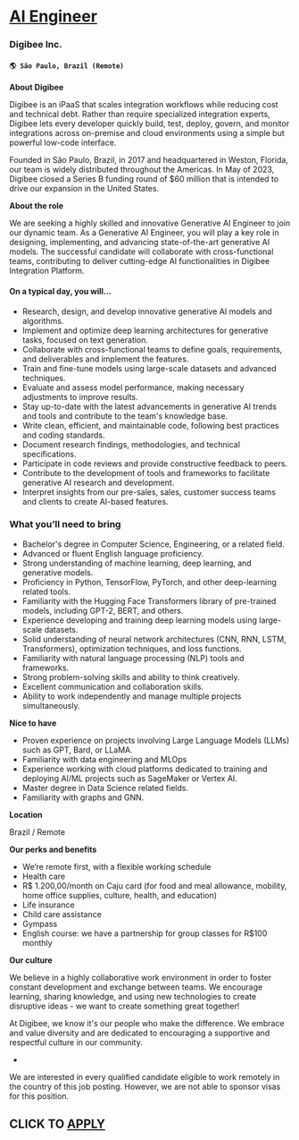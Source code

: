 # [AI Engineer](https://www.remotewlb.com/apply/ai-engineer-130866)  
### Digibee Inc.  
#### `🌎 São Paulo, Brazil (Remote)`  

**About Digibee**

Digibee is an iPaaS that scales integration workflows while reducing cost and technical debt. Rather than require specialized integration experts, Digibee lets every developer quickly build, test, deploy, govern, and monitor integrations across on-premise and cloud environments using a simple but powerful low-code interface.

Founded in São Paulo, Brazil, in 2017 and headquartered in Weston, Florida, our team is widely distributed throughout the Americas. In May of 2023, Digibee closed a Series B funding round of $60 million that is intended to drive our expansion in the United States.

**About the role**

We are seeking a highly skilled and innovative Generative AI Engineer to join our dynamic team. As a Generative AI Engineer, you will play a key role in designing, implementing, and advancing state-of-the-art generative AI models. The successful candidate will collaborate with cross-functional teams, contributing to deliver cutting-edge AI functionalities in Digibee Integration Platform.

#### **On a typical day, you will…**

  * Research, design, and develop innovative generative AI models and algorithms.
  * Implement and optimize deep learning architectures for generative tasks, focused on text generation.
  * Collaborate with cross-functional teams to define goals, requirements, and deliverables and implement the features.
  * Train and fine-tune models using large-scale datasets and advanced techniques.
  * Evaluate and assess model performance, making necessary adjustments to improve results.
  * Stay up-to-date with the latest advancements in generative AI trends and tools and contribute to the team's knowledge base.
  * Write clean, efficient, and maintainable code, following best practices and coding standards.
  * Document research findings, methodologies, and technical specifications.
  * Participate in code reviews and provide constructive feedback to peers.
  * Contribute to the development of tools and frameworks to facilitate generative AI research and development.
  * Interpret insights from our pre-sales, sales, customer success teams and clients to create AI-based features.

###

### **What you’ll need to bring**

  * Bachelor's degree in Computer Science, Engineering, or a related field.
  * Advanced or fluent English language proficiency.
  * Strong understanding of machine learning, deep learning, and generative models.
  * Proficiency in Python, TensorFlow, PyTorch, and other deep-learning related tools.
  * Familiarity with the Hugging Face Transformers library of pre-trained models, including GPT-2, BERT, and others.
  * Experience developing and training deep learning models using large-scale datasets.
  * Solid understanding of neural network architectures (CNN, RNN, LSTM, Transformers), optimization techniques, and loss functions.
  * Familiarity with natural language processing (NLP) tools and frameworks.
  * Strong problem-solving skills and ability to think creatively.
  * Excellent communication and collaboration skills.
  * Ability to work independently and manage multiple projects simultaneously.

**Nice to have**

  * Proven experience on projects involving Large Language Models (LLMs) such as GPT, Bard, or LLaMA.
  * Familiarity with data engineering and MLOps
  * Experience working with cloud platforms dedicated to training and deploying AI/ML projects such as SageMaker or Vertex AI.
  * Master degree in Data Science related fields.
  * Familiarity with graphs and GNN.

**Location**

Brazil / Remote

**Our perks and benefits**

  * We’re remote first, with a flexible working schedule
  * Health care 
  * R$ 1.200,00/month on Caju card (for food and meal allowance, mobility, home office supplies, culture, health, and education)
  * Life insurance
  * Child care assistance
  * Gympass 
  * English course: we have a partnership for group classes for R$100 monthly

**Our culture**

We believe in a highly collaborative work environment in order to foster constant development and exchange between teams. We encourage learning, sharing knowledge, and using new technologies to create disruptive ideas - we want to create something great together!

At Digibee, we know it's our people who make the difference. We embrace and value diversity and are dedicated to encouraging a supportive and respectful culture in our community.

-

We are interested in every qualified candidate eligible to work remotely in the country of this job posting. However, we are not able to sponsor visas for this position.

  
## CLICK TO [APPLY](https://www.remotewlb.com/apply/ai-engineer-130866)

